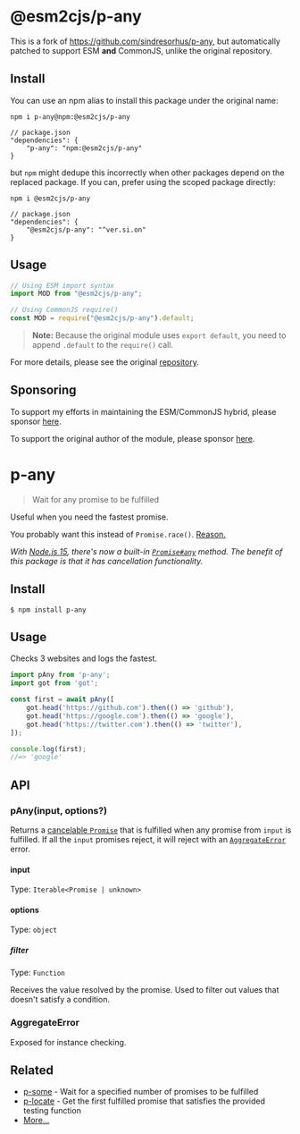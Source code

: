 # @esm2cjs/p-any

This is a fork of https://github.com/sindresorhus/p-any, but automatically patched to support ESM **and** CommonJS, unlike the original repository.

## Install

You can use an npm alias to install this package under the original name:

```
npm i p-any@npm:@esm2cjs/p-any
```

```jsonc
// package.json
"dependencies": {
    "p-any": "npm:@esm2cjs/p-any"
}
```

but `npm` might dedupe this incorrectly when other packages depend on the replaced package. If you can, prefer using the scoped package directly:

```
npm i @esm2cjs/p-any
```

```jsonc
// package.json
"dependencies": {
    "@esm2cjs/p-any": "^ver.si.on"
}
```

## Usage

```js
// Using ESM import syntax
import MOD from "@esm2cjs/p-any";

// Using CommonJS require()
const MOD = require("@esm2cjs/p-any").default;
```

> **Note:**
> Because the original module uses `export default`, you need to append `.default` to the `require()` call.

For more details, please see the original [repository](https://github.com/sindresorhus/p-any).

## Sponsoring

To support my efforts in maintaining the ESM/CommonJS hybrid, please sponsor [here](https://github.com/sponsors/AlCalzone).

To support the original author of the module, please sponsor [here](https://github.com/sindresorhus/p-any).



# p-any

> Wait for any promise to be fulfilled

Useful when you need the fastest promise.

You probably want this instead of `Promise.race()`. [Reason.](http://bluebirdjs.com/docs/api/promise.race.html)

*With [Node.js 15](https://medium.com/@nodejs/node-js-v15-0-0-is-here-deb00750f278), there's now a built-in [`Promise#any`](https://developer.mozilla.org/en-US/docs/Web/JavaScript/Reference/Global_Objects/Promise/any) method. The benefit of this package is that it has cancellation functionality.*

## Install

```
$ npm install p-any
```

## Usage

Checks 3 websites and logs the fastest.

```js
import pAny from 'p-any';
import got from 'got';

const first = await pAny([
	got.head('https://github.com').then(() => 'github'),
	got.head('https://google.com').then(() => 'google'),
	got.head('https://twitter.com').then(() => 'twitter'),
]);

console.log(first);
//=> 'google'
```

## API

### pAny(input, options?)

Returns a [cancelable `Promise`](https://github.com/sindresorhus/p-cancelable) that is fulfilled when any promise from `input` is fulfilled. If all the `input` promises reject, it will reject with an [`AggregateError`](https://github.com/sindresorhus/aggregate-error) error.

#### input

Type: `Iterable<Promise | unknown>`

#### options

Type: `object`

##### filter

Type: `Function`

Receives the value resolved by the promise. Used to filter out values that doesn't satisfy a condition.

### AggregateError

Exposed for instance checking.

## Related

- [p-some](https://github.com/sindresorhus/p-some) - Wait for a specified number of promises to be fulfilled
- [p-locate](https://github.com/sindresorhus/p-locate) - Get the first fulfilled promise that satisfies the provided testing function
- [More…](https://github.com/sindresorhus/promise-fun)
